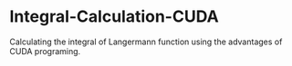 # Integral-Calculation-CUDA
Calculating the integral of Langermann function using the advantages of CUDA programing.
